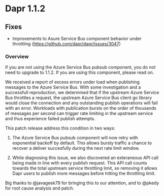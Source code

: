 
# Dapr 1.1.2

## Fixes

* Improvements to Asure Service Bus component behavior under throttling (https://github.com/dapr/dapr/issues/3047)

### Overview

If you are not using the Azure Service Bus pubsub component, you do not need to upgrade to 1.1.2. If you are using this component, please read on.

We received a report of excess errors under load when publishing messages to the Azure Service Bus. With some investigation and a successfull reproduction, we determined that if the upstream Azure Service Bus throttles a request, the upstream Azure Service Bus client go library would close the connection and any outstanding publish operations will fail with an error. Workloads with publication bursts on the order of thousands of messages per second can trigger rate limiting in the upstream service and thus experience failed publish attempts.

This patch release address this condition in two ways:

1. The Azure Service Bus pubsub component will now retry with exponential backoff by default. This allows bursty traffic a chance to recover a deliver succesfully during the next rate limit window.

2. While diagnosing this issue, we also discovered an exteraneous API call being made in line with every publish request. This API call counts towards the total upstream service throttling limit, so removing it allows Dapr users to publish more messages before hitting the throttling limit.

Big thanks to @javageek79 for bringing this to our attention, and to @pkedy for root cause analysis and patch.
